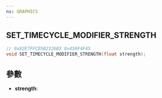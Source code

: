 ```yaml
---
ns: GRAPHICS
---
```

## SET_TIMECYCLE_MODIFIER_STRENGTH

```c
// 0x82E7FFCD5B2326B3 0x458F4F45
void SET_TIMECYCLE_MODIFIER_STRENGTH(float strength);
```


## 參數
* **strength**: 

